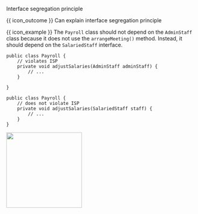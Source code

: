 <span id="title">Interface segregation principle</span>

<span id="prereqs"></span>

<span id="outcomes">{{ icon_outcome }} Can explain interface segregation principle</span>

<div id="body">

<box type="definition" seamless>
<include src="../../common/definitions.md#def-interface-segregation-principle" inline />
</box>

<box>

{{ icon_example }} The `Payroll` class should not depend on the `AdminStaff` class because it does not use the `arrangeMeeting()` method. Instead, it should depend on the `SalariedStaff` interface.

```java{highlight-lines="2"}
public class Payroll {
    // violates ISP
    private void adjustSalaries(AdminStaff adminStaff) {
        // ...
    }

}
```

```java{highlight-lines="2"}
public class Payroll {
    // does not violate ISP
    private void adjustSalaries(SalariedStaff staff) {
        // ...
    }
}
```

<img src="{{baseUrl}}/principles/interfaceSegregationPrinciple/images/payroll.png" height="200" />
<p/>

</box>

</div>

<div id="extras">
</div>
